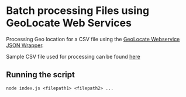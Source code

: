 # Batch processing Files using GeoLocate Web Services

Processing Geo location for a CSV file using the [GeoLocate Webservice JSON Wrapper](http://www.geo-locate.org/files/glcJSON.pdf).

Sample CSV file used for processing can be found [here](./sample.csv)

## Running the script
`node index.js <filepath1> <filepath2> ...`